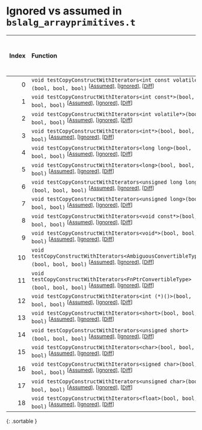 # Ignored vs assumed in `bslalg_arrayprimitives.t`

<script src="../sorttable.js"></script>

|   Index | Function                                                                                                                                                          |   Difference in number of lines |   Function size difference in bytes | Number of lines in assumed build   | Number of bytes in assumed build   | Number of lines in ignored build   | Number of bytes in ignored build   |
|--------:|:------------------------------------------------------------------------------------------------------------------------------------------------------------------|--------------------------------:|------------------------------------:|:-----------------------------------|:-----------------------------------|:-----------------------------------|:-----------------------------------|
|       0 | `void testCopyConstructWithIterators<int const volatile*>(bool, bool, bool)` <sup>\[[Assumed](0-assume)\], \[[Ignored](0-none)\], \[[Diff](0-diff.html)\]         |                               6 |                                   0 | 3,152                              | 5,028,672                          | 3,152                              | 5,028,976                          |
|       1 | `void testCopyConstructWithIterators<int const*>(bool, bool, bool)` <sup>\[[Assumed](1-assume)\], \[[Ignored](1-none)\], \[[Diff](1-diff.html)\]                  |                               6 |                                   0 | 3,152                              | 5,022,368                          | 3,152                              | 5,022,672                          |
|       2 | `void testCopyConstructWithIterators<int volatile*>(bool, bool, bool)` <sup>\[[Assumed](2-assume)\], \[[Ignored](2-none)\], \[[Diff](2-diff.html)\]               |                               6 |                                   0 | 3,152                              | 5,025,520                          | 3,152                              | 5,025,824                          |
|       3 | `void testCopyConstructWithIterators<int*>(bool, bool, bool)` <sup>\[[Assumed](3-assume)\], \[[Ignored](3-none)\], \[[Diff](3-diff.html)\]                        |                               6 |                                   0 | 3,152                              | 5,019,216                          | 3,152                              | 5,019,520                          |
|       4 | `void testCopyConstructWithIterators<long long>(bool, bool, bool)` <sup>\[[Assumed](4-assume)\], \[[Ignored](4-none)\], \[[Diff](4-diff.html)\]                   |                               6 |                                   0 | 3,152                              | 4,998,384                          | 3,152                              | 4,998,592                          |
|       5 | `void testCopyConstructWithIterators<long>(bool, bool, bool)` <sup>\[[Assumed](5-assume)\], \[[Ignored](5-none)\], \[[Diff](5-diff.html)\]                        |                               6 |                                   0 | 3,152                              | 4,992,080                          | 3,152                              | 4,992,288                          |
|       6 | `void testCopyConstructWithIterators<unsigned long long>(bool, bool, bool)` <sup>\[[Assumed](6-assume)\], \[[Ignored](6-none)\], \[[Diff](6-diff.html)\]          |                               6 |                                   0 | 3,152                              | 5,001,536                          | 3,152                              | 5,001,744                          |
|       7 | `void testCopyConstructWithIterators<unsigned long>(bool, bool, bool)` <sup>\[[Assumed](7-assume)\], \[[Ignored](7-none)\], \[[Diff](7-diff.html)\]               |                               6 |                                   0 | 3,152                              | 4,995,232                          | 3,152                              | 4,995,440                          |
|       8 | `void testCopyConstructWithIterators<void const*>(bool, bool, bool)` <sup>\[[Assumed](8-assume)\], \[[Ignored](8-none)\], \[[Diff](8-diff.html)\]                 |                               6 |                                   0 | 3,152                              | 5,016,064                          | 3,152                              | 5,016,368                          |
|       9 | `void testCopyConstructWithIterators<void*>(bool, bool, bool)` <sup>\[[Assumed](9-assume)\], \[[Ignored](9-none)\], \[[Diff](9-diff.html)\]                       |                               6 |                                   0 | 3,152                              | 5,012,912                          | 3,152                              | 5,013,216                          |
|      10 | `void testCopyConstructWithIterators<AmbiguousConvertibleType>(bool, bool, bool)` <sup>\[[Assumed](10-assume)\], \[[Ignored](10-none)\], \[[Diff](10-diff.html)\] |                               5 |                                 -16 | 3,296                              | 5,035,120                          | 3,312                              | 5,035,440                          |
|      11 | `void testCopyConstructWithIterators<FnPtrConvertibleType>(bool, bool, bool)` <sup>\[[Assumed](11-assume)\], \[[Ignored](11-none)\], \[[Diff](11-diff.html)\]     |                               5 |                                 -16 | 3,296                              | 5,031,824                          | 3,312                              | 5,032,128                          |
|      12 | `void testCopyConstructWithIterators<int (*)()>(bool, bool, bool)` <sup>\[[Assumed](12-assume)\], \[[Ignored](12-none)\], \[[Diff](12-diff.html)\]                |                              -2 |                                 -32 | 2,864                              | 4,967,952                          | 2,896                              | 4,967,952                          |
|      13 | `void testCopyConstructWithIterators<short>(bool, bool, bool)` <sup>\[[Assumed](13-assume)\], \[[Ignored](13-none)\], \[[Diff](13-diff.html)\]                    |                              -3 |                                 -48 | 2,864                              | 4,980,592                          | 2,912                              | 4,980,672                          |
|      14 | `void testCopyConstructWithIterators<unsigned short>(bool, bool, bool)` <sup>\[[Assumed](14-assume)\], \[[Ignored](14-none)\], \[[Diff](14-diff.html)\]           |                              -3 |                                 -48 | 2,864                              | 4,983,456                          | 2,912                              | 4,983,584                          |
|      15 | `void testCopyConstructWithIterators<char>(bool, bool, bool)` <sup>\[[Assumed](15-assume)\], \[[Ignored](15-none)\], \[[Diff](15-diff.html)\]                     |                              -6 |                                 -16 | 2,448                              | 4,973,248                          | 2,464                              | 4,973,280                          |
|      16 | `void testCopyConstructWithIterators<signed char>(bool, bool, bool)` <sup>\[[Assumed](16-assume)\], \[[Ignored](16-none)\], \[[Diff](16-diff.html)\]              |                              -6 |                                 -16 | 2,448                              | 4,975,696                          | 2,464                              | 4,975,744                          |
|      17 | `void testCopyConstructWithIterators<unsigned char>(bool, bool, bool)` <sup>\[[Assumed](17-assume)\], \[[Ignored](17-none)\], \[[Diff](17-diff.html)\]            |                              -6 |                                 -16 | 2,448                              | 4,978,144                          | 2,464                              | 4,978,208                          |
|      18 | `void testCopyConstructWithIterators<float>(bool, bool, bool)` <sup>\[[Assumed](18-assume)\], \[[Ignored](18-none)\], \[[Diff](18-diff.html)\]                    |                             -11 |                                 -80 | 2,896                              | 5,004,688                          | 2,976                              | 5,004,896                          |
{: .sortable }
